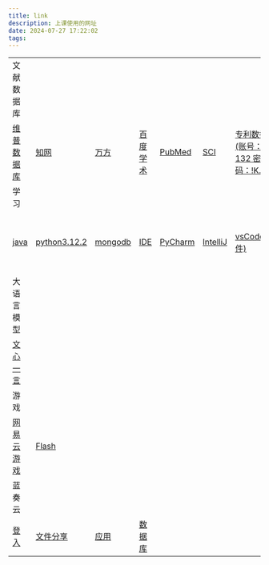 ```yaml
---
title: link
description: 上课使用的网址
date: 2024-07-27 17:22:02
tags:
---
```

<table>
    <!-- <td><a href="网址" target="_blank">描述</a></td>  -->
    </tr>
    <tr>
        <td>文献数据库</td>
    </tr>
    <tr>
        <td><a href="https://qikan.cqvip.com/" target="_blank">维普数据库</a></td>
        <td><a href="https://www.cnki.net/" target="_blank">知网</a></td>
        <td><a href="https://www.wanfangdata.com.cn/" target="_blank">万方</a></td>
        <td><a href="https://xueshu.baidu.com/" target="_blank">百度学术</a></td>
        <td><a href="https://pubmed.ncbi.nlm.nih.gov/" target="_blank">PubMed</a></td>
        <td><a href="https://webofscience.clarivate.cn/wos/alldb/basic-search" target="_blank">SCI</a></td>
        <td><a href="https://pss-system.cponline.cnipa.gov.cn/" target="_blank">专利数据库(账号：132 密码：!K...)</a></td>
	        <td><a href="https://www.patentstar.com.cn/" target="_blank">专利之星</a></td>
        <td><a href="https://std.samr.gov.cn/" target="_blank">国家标准(账号：132 密码：K...)</a></td>
        <td><a href="https://www.nstl.gov.cn/" target="_blank">标准数据库</a></td>
    </tr>
    <tr>
        <td>学习</td>
    </tr>
    <tr>
        <td><a href="https://download.oracle.com/java/21/latest/jdk-21_windows-x64_bin.exe" target="_blank">java</a></td>
        <td><a href="https://www.python.org/ftp/python/3.12.2/python-3.12.2-amd64.exe" target="_blank">python3.12.2</a></td>
        <td><a href="https://www.mongodb.com/zh-cn" target="_blank">mongodb</a></td>
        <td><a href="https://www.jetbrains.com/" target="_blank">IDE</a></td>
        <td><a href="https://download-cdn.jetbrains.com.cn/python/pycharm-community-2024.1.2.exe" target="_blank">PyCharm</a></td>
        <td><a href="https://download-cdn.jetbrains.com.cn/idea/ideaIC-2024.1.2.exe" target="_blank">IntelliJ</a></td>
        <td><a href="https://vscode.download.prss.microsoft.com/dbazure/download/stable/863d2581ecda6849923a2118d93a088b0745d9d6/VSCodeUserSetup-x64-1.87.2.exe" target="_blank">vsCode(软件)</a></td>
        <td><a href="https://vscode.dev/" target="_blank">vsCode(网页)</a></td>
        <td><a href="https://www.dcloud.io/?md_download_url=https%3A%2F%2Fqiniu-ecdn.dcloud.net.cn%2Fdownload%2FHBuilderX.3.99.2023122611.zip&md_download_filename=" target="_blank">HBuilder</a></td>
        <td><a href="https://docs.qq.com/doc/DZnpDV1JiQkFyemdy" target="_blank">数据库(作业)</a></td>
        <td><a href="https://gitee.com/" target="_blank">gitee</a></td>
        <td><a href="https://www.postgresql.org/" target="_blank">postgresql</a></td>
    </tr>
    <tr>
        <td>大语言模型</td>
    </tr>
    <tr>
        <td><a href="https://yiyan.baidu.com/" target="_blank">文心一言</a></td>
    </tr>
    <tr>
        <td>游戏</td>
    </tr>
    <tr>
        <td><a href="https://cg.163.com" target="_blank">网易云游戏</a></td>
        <td><a href="https://www.flash.cn/cdm/latest/flashcenter_pp_ax_install_cn.exe" target="_blank">Flash</a></td>
    </tr>
    <tr>
        <td>蓝奏云</td>
    </tr>
    <tr>
        <td><a href="https://pc.woozooo.com/account.php" target="_blank">登入</a></td> 
        <td><a href="https://smartlww.lanzouq.com/b052waq5g" target="_blank">文件分享</a></td>
        <td><a href="https://smartlww.lanzouq.com/b0530v3yh" target="_blank">应用</a></td>
        <td><a href="https://smartlww.lanzouq.com/b0538khkj" target="_blank">数据库</a></td>
    </tr>
</table>
